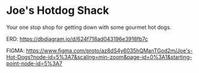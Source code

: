 # Joe's Hotdog Shack

Your one stop shop for getting down with some gourmet hot dogs.

ERD: https://dbdiagram.io/d/624f718ad043196e3918fb7c

FIGMA: https://www.figma.com/proto/az8dS4y6035hQManTGod2m/Joe's-Hot-Dogs?node-id=5%3A7&scaling=min-zoom&page-id=0%3A1&starting-point-node-id=5%3A7
